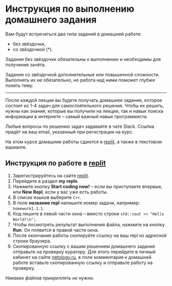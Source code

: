 # Инструкция по выполнению домашнего задания

Вам будут встречаться два типа заданий в домашней работе:

- без звёздочки,
- со звёздочкой (*).

Задания без звёздочки обязательны к выполнению и необходимы для получения зачёта.

Задания со звёздочкой дополнительные или повышенной сложности. Выполнять их не обязательно, но работа над ними поможет глубже понять тему.

-----

После каждой лекции вы будете получать домашнее задание, которое состоит из 1-4 задач для самостоятельного решения. Чтобы их решить, нужны как знания, которые вы получили на лекции, так и навык поиска информации в интернете – самый важный навык программиста.

Любые вопросы по решению задач задавайте в чате Slack. Ссылка придёт на ваш email, указанный при регистрации на курс. 

На этом курсе домашние работы сдаются в [replit](https://repl.it), а также в текстовом варианте.

## Инструкция по работе в [replit](https://repl.it)

1. Зарегистрируйтесь на сайте [replit](http://repl.it/).
2. Перейдите в раздел **my repls**.
3. Нажмите кнопку **Start coding now!** – если вы приступаете впервые, или **New Repl**, если у вас уже есть работы.
4. В списке языков выберите `C++`.
5. В поле **название repl** напишите номер задачи, например: `homework1.1.1`.
6. Код пишите в левой части окна – вместо строки `std::cout << "Hello World!\n";`.
7. Чтобы посмотреть результат выполнения файла, нажмите на кнопку **Run**. Он появится в правой части окна.
8. После окончания работы скопируйте ссылку на ваш repl из адресной строки браузера.
9. Скопированную ссылку с вашим решением домашнего задания отправьте на проверку куратору. Для этого перейдите в личный кабинет на сайте [netology.ru](http://netology.ru/), в поле комментария к домашней работе вставьте скопированную ссылку и отправьте работу на проверку.

_Никаких файлов прикреплять не нужно._
